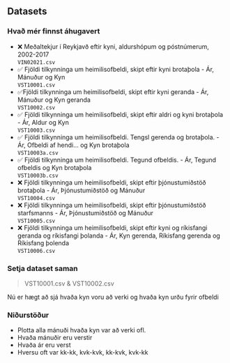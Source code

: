 ## Datasets

### Hvað mér finnst áhugavert

- ❌ Meðaltekjur í Reykjavð eftir kyni, aldurshópum og póstnúmerum, 2002-2017  
  `VIN02021.csv`
- ✅ Fjöldi tilkynninga um heimilisofbeldi, skipt eftir kyni brotaþola - Ár, Mánuður og Kyn  
  `VST10001.csv`
- ✅Fjöldi tilkynninga um heimilisofbeldi, skipt eftir kyni geranda - Ár, Mánuður og Kyn geranda  
  `VST10002.csv`
- ✅ Fjöldi tilkynninga um heimilisofbeldi, skipt eftir aldri og kyni brotaþola - Ár, Aldur og Kyn  
  `VST10003.csv`
- ✅ Fjöldi tilkynninga um heimilisofbeldi. Tengsl gerenda og brotaþola. - Ár, Ofbeldi af hendi... og Kyn brotaþola  
  `VST10003a.csv`
- ✅ Fjöldi tilkynninga um heimilisofbeldi. Tegund ofbeldis. - Ár, Tegund ofbeldis og Kyn brotaþola  
  `VST10003b.csv`
- ❌ Fjöldi tilkynninga um heimilisofbeldi, skipt eftir þjónustumiðstöð brotaþola - Ár, Þjónustumiðstöð og Mánuður  
  `VST10004.csv`
- ❌ Fjöldi tilkynninga um heimilisofbeldi, skipt eftir þjónustumiðstöð starfsmanns - Ár, Þjónustumiðstöð og Mánuður  
  `VST10005.csv`
- ❌ Fjöldi tilkynninga um heimilisofbeldi, skipt eftir kyni og ríkisfangi geranda og ríkisfangi þolanda - Ár, Kyn gerenda, Ríkisfang gerenda og Ríkisfang þolenda  
  `VST10006.csv`

### Setja dataset saman

> VST10001.csv & VST10002.csv

Nú er hægt að sjá hvaða kyn voru að verki og hvaða kyn urðu fyrir ofbeldi

### Niðurstöður

- Plotta alla mánuði hvaða kyn var að verki ofl.
- Hvaða mánuðir eru verstir
- Hvaða ár eru verst
- Hversu oft var kk-kk, kvk-kvk, kk-kvk, kvk-kk
